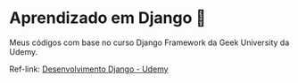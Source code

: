 # Aprendizado em Django :unicorn:

Meus códigos com base no curso Django Framework da Geek University da Udemy.

Ref-link: [Desenvolvimento Django - Udemy](https://www.udemy.com/course/programacao-web-com-django-framework-do-basico-ao-avancado)

